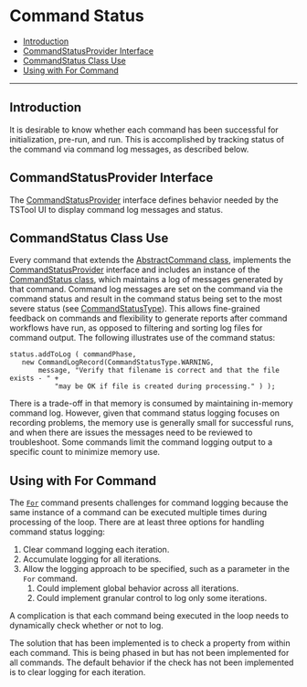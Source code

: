 # Command Status #

* [Introduction](#introduction)
* [CommandStatusProvider Interface](#commandstatusprovider-interface)
* [CommandStatus Class Use](#commandstatus-class-use)
* [Using with For Command](#using-with-for-command)

---------

## Introduction ##

It is desirable to know whether each command has been successful for initialization, pre-run, and run.
This is accomplished by tracking status of the command via command log messages,
as described below.

## CommandStatusProvider Interface ##

The [CommandStatusProvider](https://github.com/OpenCDSS/cdss-lib-common-java/blob/master/src/RTi/Util/IO/CommandStatusProvider.java)
interface defines behavior needed by the TSTool UI to display command log messages and status.

## CommandStatus Class Use ##

Every command that extends the
[AbstractCommand class](https://github.com/OpenCDSS/cdss-lib-common-java/blob/master/src/RTi/Util/IO/AbstractCommand.java),
implements the
[CommandStatusProvider](https://github.com/OpenCDSS/cdss-lib-common-java/blob/master/src/RTi/Util/IO/CommandStatusProvider.java)
interface and includes an instance of the
[CommandStatus class](https://github.com/OpenCDSS/cdss-lib-common-java/blob/master/src/RTi/Util/IO/CommandStatus.java),
which maintains a log of messages generated by that command.
Command log messages are set on the command via the command status and result in the command
status being set to the most severe status
(see [CommandStatusType](https://github.com/OpenCDSS/cdss-lib-common-java/blob/master/src/RTi/Util/IO/CommandStatusType.java)).
This allows fine-grained feedback on commands and flexibility
to generate reports after command workflows have run,
as opposed to filtering and sorting log files for command output.  The following illustrates use of the command status:

```
status.addToLog ( commandPhase,
   new CommandLogRecord(CommandStatusType.WARNING,
       message, "Verify that filename is correct and that the file exists - " +
           "may be OK if file is created during processing." ) );
```

There is a trade-off in that memory is consumed by maintaining in-memory command log.
However, given that command status logging focuses on recording problems,
the memory use is generally small for successful runs,
and when there are issues the messages need to be reviewed to troubleshoot.
Some commands limit the command logging output to a specific count to minimize memory use.

## Using with For Command ##

The [`For`](http://learn.openwaterfoundation.org/cdss-app-tstool-doc-user/command-ref/For/For/)
command presents challenges for command logging because
the same instance of a command can be executed multiple times during processing of the loop.
There are at least three options for handling command status logging:

1. Clear command logging each iteration.
2. Accumulate logging for all iterations.
3. Allow the logging approach to be specified, such as a parameter in the `For` command.
	1. Could implement global behavior across all iterations.
	2. Could implement granular control to log only some iterations.

A complication is that each command being executed in the loop needs to dynamically check whether or not to log.

The solution that has been implemented is to check a property from within each command.
This is being phased in but has not been implemented for all commands.
The default behavior if the check has not been implemented is to clear logging for each iteration.
